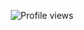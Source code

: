 <p align="center">
  <img src="https://visitor-badge.laobi.icu/badge?page_id=phannhatchanh/phannhatchanh" alt="Profile views"/>
  <!--  ![Profile views](https://visitor-badge.glitch.me/badge?page_id=phannhatchanh/phannhatchanh) -->
</p>
